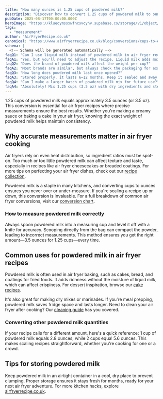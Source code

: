 ```yaml
---
title: "How many ounces is 1.25 cups of powdered milk?"
description: "Discover how to convert 1.25 cups of powdered milk to ounces for perfect air fryer recipes every time."
pubDate: 2025-08-17T00:00:00.000Z
heroImage: "https://klueoymssxwfnxsvcyhv.supabase.co/storage/v1/object/public/Shmucket/how-many-ounces-is-1-25-cups-of-powdered-milk.webp"
tags:
  - "measurement"
author: "AirFryerRecipe.co.uk"
canonical: "https://www.airfryerrecipe.co.uk/blog/conversions/cups-to-ounces/how-many-ounces-is-1-25-cups-of-powdered-milk"
schema: |
  <!-- Schema will be generated automatically -->
faqQ1: "Can I use liquid milk instead of powdered milk in air fryer recipes?"
faqA1: "Yes, but you'll need to adjust the recipe. Liquid milk adds moisture, which can affect crispiness. Replace 1.25 cups of powdered milk with 1 cup of liquid milk and reduce other liquids slightly."
faqQ2: "Does the brand of powdered milk affect the weight per cup?"
faqA2: "Most brands are similar, but always check the packaging for exact measurements. Some may be denser, so weighing (3.5 oz for 1.25 cups) is more reliable than volume."
faqQ3: "How long does powdered milk last once opened?"
faqA3: "Stored properly, it lasts 6–12 months. Keep it sealed and away from humidity to maintain freshness for air fryer recipes."
faqQ4: "Can I make a larger batch of powdered milk mix for future use?"
faqA4: "Absolutely! Mix 1.25 cups (3.5 oz) with dry ingredients and store in an airtight container. Add water when ready to use. Great for meal prep!"
---
```

<p>1.25 cups of powdered milk equals approximately 3.5 ounces (or 3.5 oz). This conversion is essential for air fryer recipes where precise measurements ensure the best results. Whether you're making a creamy sauce or baking a cake in your air fryer, knowing the exact weight of powdered milk helps maintain consistency.</p>  

<h2>Why accurate measurements matter in air fryer cooking</h2>  
<p>Air fryers rely on even heat distribution, so ingredient ratios must be spot-on. Too much or too little powdered milk can affect texture and taste, especially in recipes like air fryer cheesecakes or breaded coatings. For more tips on perfecting your air fryer dishes, check out our <a href=https://www.airfryerrecipe.co.uk/recipes>recipe collection</a>.</p>  

<p>Powdered milk is a staple in many kitchens, and converting cups to ounces ensures you never over or under-measure. If you're scaling a recipe up or down, this conversion is invaluable. For a full breakdown of common air fryer conversions, visit our <a href=https://www.airfryerrecipe.co.uk/air-fryer-conversion-chart>conversion chart</a>.</p>  

<h3>How to measure powdered milk correctly</h3>  
<p>Always spoon powdered milk into a measuring cup and level it off with a knife for accuracy. Scooping directly from the bag can compact the powder, leading to incorrect measurements. This method ensures you get the right amount—3.5 ounces for 1.25 cups—every time.</p>  

<h2>Common uses for powdered milk in air fryer recipes</h2>  
<p>Powdered milk is often used in air fryer baking, such as cakes, bread, and coatings for fried foods. It adds richness without the moisture of liquid milk, which can affect crispiness. For dessert inspiration, browse our <a href=https://www.airfryerrecipe.co.uk/recipe-category/cakes>cake recipes</a>.</p>  

<p>It's also great for making dry mixes or marinades. If you're meal prepping, powdered milk saves fridge space and lasts longer. Need to clean your air fryer after cooking? Our <a href=https://www.airfryerrecipe.co.uk/air-fryer-cleaner>cleaning guide</a> has you covered.</p>  

<h3>Converting other powdered milk quantities</h3>  
<p>If your recipe calls for a different amount, here's a quick reference: 1 cup of powdered milk equals 2.8 ounces, while 2 cups equal 5.6 ounces. This makes scaling recipes straightforward, whether you're cooking for one or a crowd.</p>  

<h2>Tips for storing powdered milk</h2>  
<p>Keep powdered milk in an airtight container in a cool, dry place to prevent clumping. Proper storage ensures it stays fresh for months, ready for your next air fryer adventure. For more kitchen hacks, explore <a href=https://www.airfryerrecipe.co.uk>airfryerrecipe.co.uk</a>.</p>
